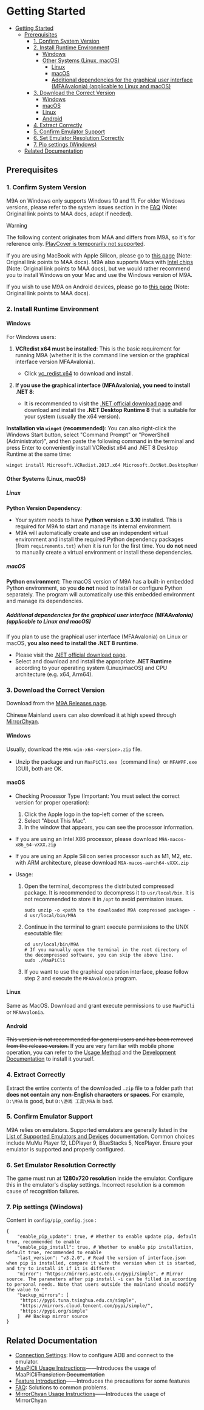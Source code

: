 # Getting Started

- [Getting Started](#getting-started)
  - [Prerequisites](#prerequisites)
    - [1. Confirm System Version](#1-confirm-system-version)
    - [2. Install Runtime Environment](#2-install-runtime-environment)
      - [Windows](#windows)
      - [Other Systems (Linux, macOS)](#other-systems-linux-macos)
        - [Linux](#linux)
        - [macOS](#macos)
        - [Additional dependencies for the graphical user interface (MFAAvalonia) (applicable to Linux and macOS)](#additional-dependencies-for-the-graphical-user-interface-mfaavalonia-applicable-to-linux-and-macos)
    - [3. Download the Correct Version](#3-download-the-correct-version)
      - [Windows](#windows-1)
      - [macOS](#macos-1)
      - [Linux](#linux-1)
      - [Android](#android)
    - [4. Extract Correctly](#4-extract-correctly)
    - [5. Confirm Emulator Support](#5-confirm-emulator-support)
    - [6. Set Emulator Resolution Correctly](#6-set-emulator-resolution-correctly)
    - [7. Pip settings (Windows)](#7-pip-settings-windows)
  - [Related Documentation](#related-documentation)

## Prerequisites

### 1. Confirm System Version

M9A on Windows only supports Windows 10 and 11. For older Windows versions, please refer to the system issues section in the [FAQ](FAQ.md#runtime-library-issues) (Note: Original link points to MAA docs, adapt if needed).

> [!WARNING]
>
> The following content originates from MAA and differs from M9A, so it's for reference only.
> [PlayCover is temporarily not supported](https://github.com/MaaXYZ/MaaFramework/issues/405).

If you are using MacBook with Apple Silicon, please go to [this page](https://maa.plus/docs/zh-cn/manual/device/macos.html#apple-silicon-%E8%8A%AF%E7%89%87) (Note: Original link points to MAA docs).
M9A also supports Macs with [Intel chips](https://maa.plus/docs/zh-cn/manual/device/macos.html#intel-%E8%8A%AF%E7%89%87) (Note: Original link points to MAA docs), but we would rather recommend you to install Windows on your Mac and use the Windows version of M9A.

If you wish to use M9A on Android devices, please go to [this page](https://maa.plus/docs/zh-cn/manual/device/android.html) (Note: Original link points to MAA docs).

### 2. Install Runtime Environment

#### Windows

For Windows users:

  1. **VCRedist x64 must be installed**: This is the basic requirement for running M9A (whether it is the command line version or the graphical interface version MFAAvalonia).

     - Click [vc_redist.x64](https://aka.ms/vs/17/release/vc_redist.x64.exe) to download and install.

  2. **If you use the graphical interface (MFAAvalonia), you need to install .NET 8**:

     - It is recommended to visit the [.NET official download page](https://dotnet.microsoft.com/download/dotnet/8.0) and download and install the **.NET Desktop Runtime 8** that is suitable for your system (usually the x64 version).

**Installation via `winget` (recommended)**:
You can also right-click the Windows Start button, select "Command Prompt" or "PowerShell (Administrator)", and then paste the following command in the terminal and press Enter to conveniently install VCRedist x64 and .NET 8 Desktop Runtime at the same time:

```sh
winget install Microsoft.VCRedist.2017.x64 Microsoft.DotNet.DesktopRuntime.8
```

#### Other Systems (Linux, macOS)

##### Linux

**Python Version Dependency**:

- Your system needs to have **Python version ≥ 3.10** installed. This is required for M9A to start and manage its internal environment.
- M9A will automatically create and use an independent virtual environment and install the required Python dependency packages (from `requirements.txt`) when it is run for the first time. You **do not** need to manually create a virtual environment or install these dependencies.

##### macOS

**Python environment**: The macOS version of M9A has a built-in embedded Python environment, so you **do not** need to install or configure Python separately. The program will automatically use this embedded environment and manage its dependencies.

##### Additional dependencies for the graphical user interface (MFAAvalonia) (applicable to Linux and macOS)

If you plan to use the graphical user interface (MFAAvalonia) on Linux or macOS, **you also need to install the .NET 8 runtime**.

- Please visit the [.NET official download page](https://dotnet.microsoft.com/download/dotnet/8.0).
- Select and download and install the appropriate **.NET Runtime** according to your operating system (Linux/macOS) and CPU architecture (e.g. x64, Arm64).

### 3. Download the Correct Version

Download from the [M9A Releases page](https://github.com/MAA1999/M9A/releases).

Chinese Mainland users can also download it at high speed through [MirrorChyan](https://mirrorchyan.com/en/download?rid=M9A).

#### Windows

Usually, download the `M9A-win-x64-<version>.zip` file.

- Unzip the package and run `MaaPiCli.exe`（command line）or `MFAWPF.exe` (GUI), both are OK.

#### macOS

- Checking Processor Type (Important: You must select the correct version for proper operation):

  1. Click the Apple logo in the top-left corner of the screen.
  2. Select "About This Mac".
  3. In the window that appears, you can see the processor information.

- If you are using an Intel X86 processor, please download `M9A-macos-x86_64-vXXX.zip`
- If you are using an Apple Silicon series processor such as M1, M2, etc. with ARM architecture, please download `M9A-macos-aarch64-vXXX.zip`

- Usage:

  1. Open the terminal, decompress the distributed compressed package. It is recommended to decompress it to `usr/local/bin`. It is not recommended to store it in `/opt` to avoid permission issues.

     ```shell
     sudo unzip -o <path to the downloaded M9A compressed package> -d usr/local/bin/M9A
     ```

  2. Continue in the terminal to grant execute permissions to the UNIX executable file:

     ```shell
     cd usr/local/bin/M9A
     # If you manually open the terminal in the root directory of the decompressed software, you can skip the above line.
     sudo ./MaaPiCli
     ```

  3. If you want to use the graphical operation interface, please follow step 2 and execute the `MFAAvalonia` program.
  
#### Linux

Same as MacOS. Download and grant execute permissions to use `MaaPiCli` or `MFAAvalonia`.

#### Android

~~This version is not recommended for general users and has been removed from the release version.~~
If you are very familiar with mobile phone operation, you can refer to the [Usage Method](https://github.com/MaaXYZ/MaaFramework/issues/475) and the [Development Documentation](../develop/Notes-Before-Development.md) to install it yourself.

### 4. Extract Correctly

Extract the entire contents of the downloaded `.zip` file to a folder path that **does not contain any non-English characters or spaces**. For example, `D:\M9A` is good, but `D:\游戏 工具\M9A` is bad.

### 5. Confirm Emulator Support

M9A relies on emulators. Supported emulators are generally listed in the [List of Supported Emulators and Devices](https://maa.plus/docs/zh-cn/manual/device/) documentation. Common choices include MuMu Player 12, LDPlayer 9, BlueStacks 5, NoxPlayer. Ensure your emulator is supported and properly configured.

### 6. Set Emulator Resolution Correctly

The game must run at **1280x720 resolution** inside the emulator. Configure this in the emulator's display settings. Incorrect resolution is a common cause of recognition failures.

### 7. Pip settings (Windows)

Content in `config/pip_config.json` :

```jsonc
{
    "enable_pip_update": true, # Whether to enable update pip, default true, recommended to enable
    "enable_pip_install": true, # Whether to enable pip installation, default true, recommended to enable
    "last_version": "v3.2.0", # Read the version of interface.json when pip is installed, compare it with the version when it is started, and try to install it if it is different
    "mirror": "https://mirrors.ustc.edu.cn/pypi/simple", # Mirror source. The parameters after pip install -i can be filled in according to personal needs. Note that users outside the mainland should modify the value to ""
    "backup_mirrors": [
     "https://pypi.tuna.tsinghua.edu.cn/simple",
     "https://mirrors.cloud.tencent.com/pypi/simple/",
     "https://pypi.org/simple"
    ]  ## Backup mirror source
}
```

## Related Documentation

- [Connection Settings](./connection.md): How to configure ADB and connect to the emulator.
- [MaaPiCli Usage Instructions](./MaaPiCli.md)——Introduces the usage of MaaPiCli~~Translation Documentation~~
- [Feature Introduction](./feature.md)——Introduces the precautions for some features
- [FAQ](./faq.md): Solutions to common problems.
- [MirrorChyan Usage Instructions](./MirrorChyan.md)——Introduces the usage of MirrorChyan
